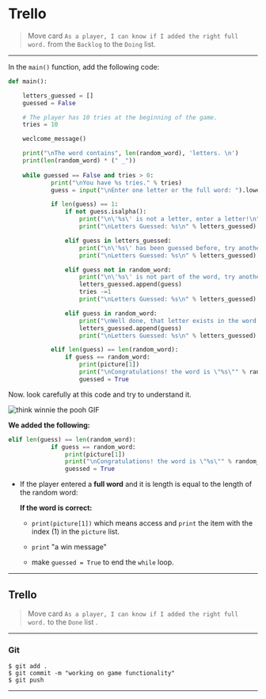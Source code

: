 ﻿
# Trello
> Move card  `As a player, I can know if I added the right full word.`  from the  `Backlog`  to the  `Doing`  list.

----------


In the `main()` function, add the following code:

```python
def main():

    letters_guessed = []
    guessed = False

    # The player has 10 tries at the beginning of the game. 
    tries = 10

    weclcome_message()

    print("\nThe word contains", len(random_word), 'letters. \n')
    print(len(random_word) * (" _"))
    
    while guessed == False and tries > 0:
            print("\nYou have %s tries." % tries)
            guess = input("\nEnter one letter or the full word: ").lower()

            if len(guess) == 1:
                if not guess.isalpha():
                    print("\n\'%s\' is not a letter, enter a letter!\n" % guess)
                    print("\nLetters Guessed: %s\n" % letters_guessed)

                elif guess in letters_guessed:
                    print("\n\'%s\' has been guessed before, try another letter.\n" % guess)
                    print("\nLetters Guessed: %s\n" % letters_guessed)

                elif guess not in random_word:
                    print("\n\'%s\' is not part of the word, try another letter.\n" % guess)
                    letters_guessed.append(guess)
                    tries -=1
                    print("\nLetters Guessed: %s\n" % letters_guessed)

                elif guess in random_word:
                    print("\nWell done, that letter exists in the word!\n")
                    letters_guessed.append(guess)
                    print("\nLetters Guessed: %s\n" % letters_guessed)

            elif len(guess) == len(random_word):
                if guess == random_word:
                    print(picture[1])
                    print("\nCongratulations! the word is \"%s\"" % random_word)
                    guessed = True
```

Now. look carefully at this code and try to understand it.

![think winnie the pooh GIF](https://media1.giphy.com/media/mRh4cLIYhrs9G/giphy.gif?cid=ecf05e474789509d26c97e92031064b2d3236bf900dcec20&rid=giphy.gif)

 **We added the following:**
 
```python
elif len(guess) == len(random_word):
            if guess == random_word:
                print(picture[1])
                print("\nCongratulations! the word is \"%s\"" % random_word)
                guessed = True
```



 - If the player entered a **full word** and it is length is equal to the length of the random word:

    **If the word is correct:**
      - `print(picture[1])` which means access and `print` the item with the index (1) in the `picture` list.
     
      -  `print` "a win message"
      - make `guessed = True` to end the `while` loop.
    
      
---
## Trello

> Move card  `As a player, I can know if I added the right full word.`   to the `Done`  list .
> 
----------

### Git


```
$ git add .
$ git commit -m "working on game functionality"
$ git push
```

----------




